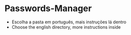 # Passwords-Manager
- Escolha a pasta em português, mais instruções lá dentro
- Choose the english directory, more instructions inside

